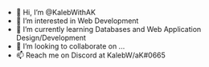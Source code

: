 - 👋 Hi, I’m @KalebWithAK
- 👀 I’m interested in Web Development
- 🌱 I’m currently learning Databases and Web Application Design/Development
- 💞️ I’m looking to collaborate on ...
- 📫 Reach me on Discord at KalebW/aK#0665

<!---
KalebWithAK/KalebWithAK is a ✨ special ✨ repository because its `README.md` (this file) appears on your GitHub profile.
You can click the Preview link to take a look at your changes.
--->
